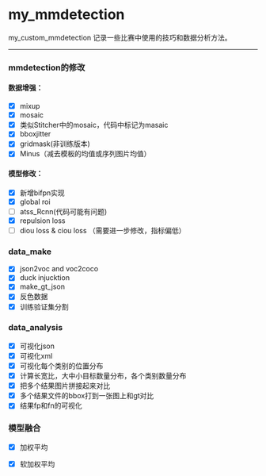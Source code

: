 # my_mmdetection
my_custom_mmdetection
记录一些比赛中使用的技巧和数据分析方法。
*******
### mmdetection的修改
#### 数据增强：
- [x] mixup
- [x] mosaic
- [x] 类似Stitcher中的mosaic，代码中标记为masaic
- [x] bboxjitter
- [x] gridmask(非训练版本)
- [x] Minus（减去模板的均值或序列图片均值）
#### 模型修改：
- [x] 新增bifpn实现
- [x] global roi 
- [ ] atss_Rcnn(代码可能有问题)
- [x] repulsion loss
- [ ] diou loss & ciou loss （需要进一步修改，指标偏低）
### data_make 
- [x] json2voc and voc2coco
- [x] duck injucktion
- [x] make_gt_json
- [x] 反色数据
- [x] 训练验证集分割

### data_analysis
- [x] 可视化json
- [x] 可视化xml
- [x] 可视化每个类别的位置分布
- [x] 计算长宽比，大中小目标数量分布，各个类别数量分布
- [x] 把多个结果图片拼接起来对比
- [x] 多个结果文件的bbox打到一张图上和gt对比
- [x] 结果fp和fn的可视化
### 模型融合
- [x] 加权平均
- [x] 软加权平均

